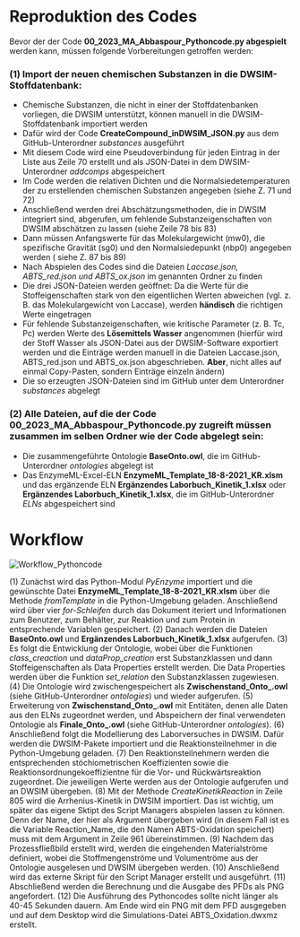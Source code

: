 # Reproduktion des Codes
Bevor der der Code **00_2023_MA_Abbaspour_Pythoncode.py abgespielt** werden kann, müssen folgende Vorbereitungen getroffen werden:
### (1) Import der neuen chemischen Substanzen in die DWSIM-Stoffdatenbank:
- Chemische Substanzen, die nicht in einer der Stoffdatenbanken vorliegen, die DWSIM unterstützt, können manuell in die DWSIM-Stoffdatenbank importiert werden
- Dafür wird der Code **CreateCompound_inDWSIM_JSON.py** aus dem GitHub-Unterordner *substances* ausgeführt
- Mit diesem Code wird eine Pseudoverbindung für jeden Eintrag in der Liste aus Zeile 70 erstellt und als JSON-Datei in dem DWSIM-Unterordner *addcomps* abgespeichert
- Im Code werden die relativen Dichten und die Normalsiedetemperaturen der zu erstellenden chemischen Substanzen angegeben (siehe Z. 71 und 72)
- Anschließend werden drei Abschätzungsmethoden, die in DWSIM integriert sind, abgerufen, um fehlende Substanzeigenschaften von DWSIM abschätzen zu lassen (siehe Zeile 78 bis 83) 
- Dann müssen Anfangswerte für das Molekulargewicht (mw0), die spezifische Gravität (sg0) und den Normalsiedepunkt (nbp0) angegeben werden ( siehe Z. 87 bis 89)
- Nach Abspielen des Codes sind die Dateien *Laccase.json, ABTS_red.json und ABTS_ox.json* im genannten Ordner zu finden
- Die drei JSON-Dateien werden geöffnet: Da die Werte für die Stoffeigenschaften stark von den eigentlichen Werten abweichen (vgl. z. B. das Molekulargewicht von Laccase), werden **händisch** die richtigen Werte eingetragen
- Für fehlende Substanzeigenschaften, wie kritische Parameter (z. B. Tc, Pc) werden Werte des **Lösemittels Wasser** angenommen (hierfür wird der Stoff Wasser als JSON-Datei aus der DWSIM-Software exportiert werden und die Einträge werden manuell in die Dateien Laccase.json, ABTS_red.json und ABTS_ox.json abgeschrieben. **Aber**, nicht alles auf einmal Copy-Pasten, sondern Einträge einzeln ändern)
- Die so erzeugten JSON-Dateien sind im GitHub unter dem Unterordner *substances* abgelegt

### (2) Alle Dateien, auf die der **Code 00_2023_MA_Abbaspour_Pythoncode.py** zugreift müssen zusammen im selben Ordner wie der Code abgelegt sein:
- Die zusammengeführte Ontologie **BaseOnto.owl**, die im GitHub-Unterordner *ontologies* abgelegt ist
- Das EnzymeML-Excel-ELN **EnzymeML_Template_18-8-2021_KR.xlsm** und das ergänzende ELN **Ergänzendes Laborbuch_Kinetik_1.xlsx** oder **Ergänzendes Laborbuch_Kinetik_1.xlsx**, die im GitHub-Unterordner *ELNs* abgespeichert sind

# Workflow

![Workflow_Pythoncode](https://github.com/TUDoAD/Abschlussarbeiten_Behr/assets/117766304/a44f3dfd-f1a4-46ea-8a86-9e4070a97a5b)

(1) Zunächst wird das Python-Modul *PyEnzyme* importiert und die gewünschte Datei **EnzymeML_Template_18-8-2021_KR.xlsm** über die Methode *fromTemplate* in die Python-Umgebung geladen. Anschließend wird über vier *for-Schleifen* durch das Dokument iteriert und Informationen zum Benutzer, zum Behälter, zur Reaktion und zum Protein in entsprechende Variablen gespeichert.
(2) Danach werden die Dateien **BaseOnto.owl** und **Ergänzendes Laborbuch_Kinetik_1.xlsx** aufgerufen.
(3) Es folgt die Entwicklung der Ontologie, wobei über die Funktionen *class_creaction* und *dataProp_creation* erst Substanzklassen und dann Stoffeigenschaften als Data Properties erstellt werden. Die Data Properties werden über die Funktion *set_relation* den Substanzklassen zugewiesen.
(4) Die Ontologie wird zwischengespeichert als **Zwischenstand_Onto_.owl** (siehe GitHub-Unterordner *ontologies*) und wieder aufgerufen.
(5) Erweiterung von **Zwischenstand_Onto_.owl** mit Entitäten, denen alle Daten aus den ELNs zugeordnet werden, und Abspeichern der final verwendeten Ontologie als **Finale_Onto_.owl** (siehe GitHub-Unterordner *ontologies*).
(6) Anschließend folgt die Modellierung des Laborversuches in DWSIM. Dafür werden die DWSIM-Pakete importiert und die Reaktionsteilnehmer in die Python-Umgebung geladen.
(7) Den Reaktionsteilnehmern werden die entsprechenden stöchiometrischen Koeffizienten sowie die Reaktionsordnungekoeffizientne für die Vor- und Rückwärtsreaktion zugeordnet. Die jeweiligen Werte werden aus der Ontologie aufgerufen und an DWSIM übergeben. 
(8) Mit der Methode *CreateKinetikReaction* in Zeile 805 wird die Arrhenius-Kinetik in DWSIM importiert. Das ist wichtig, um später das eigene Sktipt des Script Managers abspielen lassen zu können. Denn der Name, der hier als Argument übergeben wird (in diesem Fall ist es die Variable Reaction_Name, die den Namen ABTS-Oxidation speichert) muss mit dem Argument in Zeile 961 übereinstimmen.
(9) Nachdem das Prozessfließbild erstellt wird, werden die eingehenden Materialströme definiert, wobei die Stoffmengenströme und Volumentröme aus der Ontologie ausgelesen und DWSIM übergeben werden.
(10) Anschließend wird das externe Skript für den Script Manager erstellt und ausgeführt.
(11) Abschließend werden die Berechnung und die Ausgabe des PFDs als PNG angefordert.
(12) Die Ausführung des Pythoncodes sollte nicht länger als 40-45 Sekunden dauern. Am Ende wird ein PNG mit dem PFD ausgegeben und auf dem Desktop wird die Simulations-Datei ABTS_Oxidation.dwxmz erstellt. 

